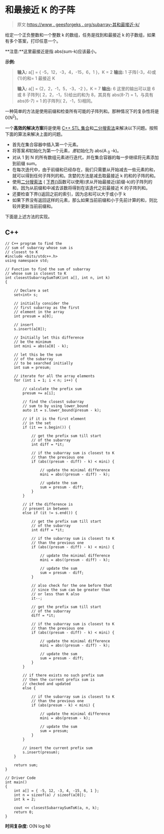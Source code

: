 # 和最接近 K 的子阵

> 原文:[https://www . geesforgeks . org/subarray-其和最接近-k/](https://www.geeksforgeeks.org/subarray-whose-sum-is-closest-to-k/)

给定一个正负整数和一个整数 k 的数组，任务是找到和最接近 k 的子数组，如果有多个答案，打印任意一个。

**注意:**这里最接近是指 abs(sum-k)应该最小。

**示例:**

> **输入:** a[] = { -5，12，-3，4，-15，6，1 }，K = 2
> **输出:** 1
> 子阵{-3，4}或{1}的和= 1 最接近 K
> 
> **输入:** a[] = {2，2，-1，5，-3，-2 }，K = 7
> **输出:** 6
> 这里的输出可以是 6 或 8
> 子阵列{ 2，2，-1，5}给出的和为 8，其具有 abs(8-7) = 1，与具有 abs(6-7) = 1 的子阵列{ 2，-1，5}相同。

一种简单的方法是使用前缀和检查所有可能的子阵列和。那种情况下的复杂性将是 0(N<sup>2</sup>)。

一个**高效的解决方案**将是使用 [C++ STL 集合](https://www.geeksforgeeks.org/set-in-cpp-stl/)和[二分搜索法](https://www.geeksforgeeks.org/binary-search/)来解决以下问题。按照下面的算法来解决上面的问题。

*   首先在集合容器中插入第一个元素。
*   将答案*和*初始化为第一个元素，*差*初始化为 abs(A <sub>0</sub> -k)。
*   对从 1 到 N 的所有数组元素进行迭代，并在集合容器的每一步继续将元素添加到前缀 sum。
*   在每次迭代中，由于前缀和已经存在，我们只需要从开始减去一些元素的和，就可以得到任何子阵列的和。贪婪的方法是减去取最接近 k 的和的子阵的和。
*   使用[二分搜索法](https://www.geeksforgeeks.org/binary-search/) ( [下界()](https://www.geeksforgeeks.org/set-lower_bound-function-in-c-stl/)函数可以使用)求从开始最接近(前缀-k)的子阵列的和，因为从前缀和中减去该数将得到在该迭代之前最接近 K 的子阵列和。
*   还要检查下界()返回之前的索引，因为总和可以大于或小于 k
*   如果下界没有返回这样的元素，那么如果当前前缀和小于先前计算的和，则比较并更新当前前缀和。

下面是上述方法的实现。

## C++

```
// C++ program to find the
// sum of subarray whose sum is
// closest to K
#include <bits/stdc++.h>
using namespace std;

// Function to find the sum of subarray
// whose sum is closest to K
int closestSubarraySumToK(int a[], int n, int k)
{

    // Declare a set
    set<int> s;

    // initially consider the
    // first subarray as the first
    // element in the array
    int presum = a[0];

    // insert
    s.insert(a[0]);

    // Initially let this difference
    // be the minimum
    int mini = abs(a[0] - k);

    // let this be the sum
    // of the subarray
    // to be searched initially
    int sum = presum;

    // iterate for all the array elements
    for (int i = 1; i < n; i++) {

        // calculate the prefix sum
        presum += a[i];

        // find the closest subarray
        // sum to by using lower_bound
        auto it = s.lower_bound(presum - k);

        // if it is the first element
        // in the set
        if (it == s.begin()) {

            // get the prefix sum till start
            // of the subarray
            int diff = *it;

            // if the subarray sum is closest to K
            // than the previous one
            if (abs((presum - diff) - k) < mini) {

                // update the minimal difference
                mini = abs((presum - diff) - k);

                // update the sum
                sum = presum - diff;
            }
        }

        // if the difference is
        // present in between
        else if (it != s.end()) {

            // get the prefix sum till start
            // of the subarray
            int diff = *it;

            // if the subarray sum is closest to K
            // than the previous one
            if (abs((presum - diff) - k) < mini) {

                // update the minimal difference
                mini = abs((presum - diff) - k);

                // update the sum
                sum = presum - diff;
            }

            // also check for the one before that
            // since the sum can be greater than
            // or less than K also
            it--;

            // get the prefix sum till start
            // of the subarray
            diff = *it;

            // if the subarray sum is closest to K
            // than the previous one
            if (abs((presum - diff) - k) < mini) {

                // update the minimal difference
                mini = abs((presum - diff) - k);

                // update the sum
                sum = presum - diff;
            }
        }

        // if there exists no such prefix sum
        // then the current prefix sum is
        // checked and updated
        else {

            // if the subarray sum is closest to K
            // than the previous one
            if (abs(presum - k) < mini) {

                // update the minimal difference
                mini = abs(presum - k);

                // update the sum
                sum = presum;
            }
        }

        // insert the current prefix sum
        s.insert(presum);
    }

    return sum;
}

// Driver Code
int main()
{
    int a[] = { -5, 12, -3, 4, -15, 6, 1 };
    int n = sizeof(a) / sizeof(a[0]);
    int k = 2;

    cout << closestSubarraySumToK(a, n, k);
    return 0;
}
```

**时间复杂度:** O(N log N)